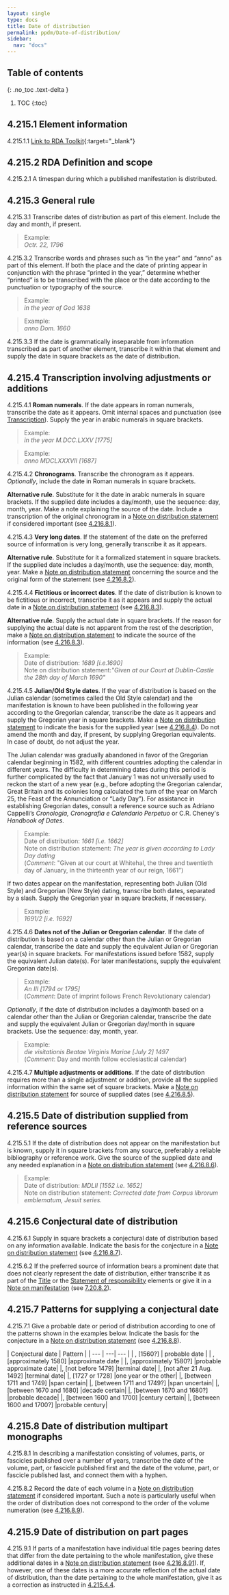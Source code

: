 ```yaml
---
layout: single
type: docs
title: Date of distribution
permalink: ppdm/Date-of-distribution/
sidebar:
  nav: "docs"
---
```


## Table of contents
{: .no_toc .text-delta }

1. TOC
{:toc}

## 4.215.1 Element information

<a name="4.215.1.1">4.215.1.1</a> [Link to RDA Toolkit](https://beta.rdatoolkit.org/Content/Index?externalId=en-US_ala-65ea44c3-a78e-3883-9d14-6ef34c77067a){:target="_blank"}

## 4.215.2 RDA Definition and scope

<a name="4.215.2.1">4.215.2.1</a> A timespan during which a published manifestation is distributed.

## 4.215.3 General rule

<a name="4.215.3.1">4.215.3.1</a> Transcribe dates of distribution as part of this element. Include the day and month, if present.

>Example:  
><CITE>Octr. 22, 1796</CITE>

<a name="4.215.3.2">4.215.3.2</a> Transcribe words and phrases such as “in the year” and “anno” as part of this element. If both the place and the date of printing appear in conjunction with the phrase “printed in the year,” determine whether “printed” is to be transcribed with the place or the date according to the punctuation or typography of the source.

>Example:  
><CITE>in the year of God 1638</CITE>

>Example:  
><CITE>anno Dom. 1660</CITE>

<a name="4.215.3.3">4.215.3.3</a> If the date is grammatically inseparable from information transcribed as part of another element, transcribe it within that element and supply the date in square brackets as the date of distribution.

## 4.215.4 Transcription involving adjustments or additions

<a name="4.215.4.1">4.215.4.1</a> **Roman numerals**. If the date appears in roman numerals, transcribe the date as it appears. Omit internal spaces and punctuation (see [Transcription](/DCRMR/general-rules/Transcription/)). Supply the year in arabic numerals in square brackets.

>Example:  
><CITE>in the year M.DCC.LXXV [1775]</CITE>

>Example:  
><CITE>anno MDCLXXXVII [1687]</CITE>

<a name="4.215.4.2">4.215.4.2</a> **Chronograms**. Transcribe the chronogram as it appears. *Optionally*, include the date in Roman numerals in square brackets.

**Alternative rule**. Substitute for it the date in arabic numerals in square brackets. If the supplied date includes a day/month, use the sequence: day, month, year. Make a note explaining the source of the date. Include a transcription of the original chronogram in a [Note on distribution statement](/DCRMR/ppdm/Note-on-distribution-statement/) if considered important (see [4.216.8.1](/DCRMR/ppdm/Note-on-distribution-statement/#4.216.8.1)).

<a name="4.215.4.3">4.215.4.3</a> **Very long dates**. If the statement of the date on the preferred source of information is very long, generally transcribe it as it appears. 

**Alternative rule**. Substitute for it a formalized statement in square brackets. If the supplied date includes a day/month, use the sequence: day, month, year. Make a [Note on distribution statement](/DCRMR/ppdm/Note-on-distribution-statement/) concerning the source and the original form of the statement (see [4.216.8.2](/DCRMR/ppdm/Note-on-distribution-statement/#4.216.8.2)).

<a name="4.215.4.4">4.215.4.4</a> **Fictitious or incorrect dates**. If the date of distribution is known to be fictitious or incorrect, transcribe it as it appears and supply the actual date in a [Note on distribution statement](/DCRMR/ppdm/Note-on-distribution-statement/) (see [4.216.8.3](/DCRMR/ppdm/Note-on-distribution-statement/#4.216.8.3)).

**Alternative rule**. Supply the actual date in square brackets.  If the reason for supplying the actual date is not apparent from the rest of the description, make a [Note on distribution statement](/DCRMR/ppdm/Note-on-distribution-statement/) to indicate the source of the information (see [4.216.8.3](/DCRMR/ppdm/Note-on-distribution-statement/#4.216.8.3)).

>Example:  
>Date of distribution: <CITE>1689 [i.e.1690]</CITE>  
>Note on distribution statement:<CITE>"Given at our Court at Dublin-Castle the 28th day of March 1690"</CITE>

<a name="4.215.4.5">4.215.4.5</a> **Julian/Old Style dates**. If the year of distribution is based on the Julian calendar (sometimes called the Old Style calendar) and the manifestation is known to have been published in the following year according to the Gregorian calendar, transcribe the date as it appears and supply the Gregorian year in square brackets.  Make a [Note on distribution statement](/DCRMR/ppdm/Note-on-distribution-statement/) to indicate the basis for the supplied year (see [4.216.8.4](/DCRMR/ppdm/Note-on-distribution-statement/#4.216.8.4)). Do not amend the month and day, if present, by supplying Gregorian equivalents. In case of doubt, do not adjust the year.

The Julian calendar was gradually abandoned in favor of the Gregorian calendar beginning in 1582, with different countries adopting the calendar in different years. The difficulty in determining dates during this period is further complicated by the fact that January 1 was not universally used to reckon the start of a new year (e.g., before adopting the Gregorian calendar, Great Britain and its colonies long calculated the turn of the year on March 25, the Feast of the Annunciation or “Lady Day”). For assistance in establishing Gregorian dates, consult a reference source such as Adriano Cappelli’s *Cronologia, Cronografia e Calendario Perpetuo* or C.R. Cheney's *Handbook of Dates*.

>Example:  
>Date of distribution: <CITE>1661 [i.e. 1662]</CITE>  
>Note on distribution statement: <CITE>The year is given according to Lady Day dating</CITE>  
>(*Comment*: "Given at our court at Whitehal, the three and twentieth day of January, in the thirteenth year of our reign, 1661”)

If two dates appear on the manifestation, representing both Julian (Old Style) and Gregorian (New Style) dating, transcribe both dates, separated by a slash. Supply the Gregorian year in square brackets, if necessary.

>Example:  
><CITE>1691/2 [i.e. 1692]</CITE>

<a name="4.215.4.6">4.215.4.6</a> **Dates not of the Julian or Gregorian calendar**.  If the date of distribution is based on a calendar other than the Julian or Gregorian calendar, transcribe the date and supply the equivalent Julian or Gregorian year(s) in square brackets.  For manifestations issued before 1582, supply the equivalent Julian date(s). For later manifestations, supply the equivalent Gregorian date(s).

>Example:  
><CITE>An III [1794 or 1795]</CITE>  
>(*Comment*: Date of imprint follows French Revolutionary calendar)

*Optionally*, if the date of distribution includes a day/month based on a calendar other than the Julian or Gregorian calendar, transcribe the date and supply the equivalent Julian or Gregorian day/month in square brackets. Use the sequence: day, month, year.

>Example:  
><CITE>die visitationis Beatae Virginis Mariae [July 2] 1497</CITE>  
>(*Comment*: Day and month follow ecclesiastical calendar)

<a name="4.215.4.7">4.215.4.7</a> **Multiple adjustments or additions**. If the date of distribution requires more than a single adjustment or addition, provide all the supplied information within the same set of square brackets.  Make a [Note on distribution statement](/DCRMR/ppdm/Note-on-distribution-statement/) for source of supplied dates (see [4.216.8.5](/DCRMR/ppdm/Note-on-distribution-statement/#4.216.8.5)).

## 4.215.5 Date of distribution supplied from reference sources

<a name="4.215.5.1">4.215.5.1</a> If the date of distribution does not appear on the manifestation but is known, supply it in square brackets from any source, preferably a reliable bibliography or reference work. Give the source of the supplied date and any needed explanation in a [Note on distribution statement](/DCRMR/ppdm/Note-on-distribution-statement/) (see [4.216.8.6](/DCRMR/ppdm/Note-on-distribution-statement/#4.216.8.6)).

>Example:  
>Date of distribution: <CITE>MDLII [1552 i.e. 1652]</CITE>  
>Note on distribution statement: <CITE>Corrected date from Corpus librorum emblematum, Jesuit series.</CITE>

## 4.215.6 Conjectural date of distribution

<a name="4.215.6.1">4.215.6.1</a> Supply in square brackets a conjectural date of distribution based on any information available. Indicate the basis for the conjecture in a [Note on distribution statement](/DCRMR/ppdm/Note-on-distribution-statement/) (see [4.216.8.7](/DCRMR/ppdm/Note-on-distribution-statement/#4.216.8.7)).

<a name="4.215.6.2">4.215.6.2</a>  If the preferred source of information bears a prominent date that does not clearly represent the date of distribution, either transcribe it as part of the [Title](/DCRMR/title/) or the [Statement of responsibility](/DCRMR/sor/) elements or give it in a [Note on manifestation](/DCRMR/other-notes/Note-on-manifestation/) (see [7.20.8.2](/DCRMR/other-notes/Note-on-manifestation/#7.20.8.2)).

## 4.215.7 Patterns for supplying a conjectural date

<a name="4.215.7.1">4.215.7.1</a> Give a probable date or period of distribution according to one of the patterns shown in the examples below. Indicate the basis for the conjecture in a [Note on distribution statement](/DCRMR/ppdm/Note-on-distribution-statement/) (see [4.216.8.8](/DCRMR/ppdm/Note-on-distribution-statement/#4.216.8.8)).

| Conjectural date | Pattern |
| --- | ---| --- |
| , [1560?]	| probable date | 
| , [approximately 1580] |approximate date | 
|, [approximately 1580?] |probable approximate date|
|, [not before 1479] |terminal date|
|, [not after 21 Aug. 1492]	|terminal date|
|, [1727 or 1728] |one year or the other|
|, [between 1711 and 1749] |span certain|
|, [between 1711 and 1749?] |span uncertain|
|, [between 1670 and 1680] |decade certain|
|, [between 1670 and 1680?] |probable decade|
|, [between 1600 and 1700] |century certain|
|, [between 1600 and 1700?] |probable century|

## 4.215.8 Date of distribution multipart monographs

<a name="4.215.8.1">4.215.8.1</a> In describing a manifestation consisting of volumes, parts, or fascicles published over a number of years, transcribe the date of the volume, part, or fascicle published first and the date of the volume, part, or fascicle published last, and connect them with a hyphen.

<a name="4.215.8.2">4.215.8.2</a> Record the date of each volume in a [Note on distribution statement](/DCRMR/ppdm/Note-on-distribution-statement/) if considered important. Such a note is particularly useful when the order of distribution does not correspond to the order of the volume numeration (see [4.216.8.9](/DCRMR/ppdm/Note-on-distribution-statement/#4.216.8.9)).

## 4.215.9 Date of distribution on part pages

<a name="4.215.9.1">4.215.9.1</a> If parts of a manifestation have individual title pages bearing dates that differ from the date pertaining to the whole manifestation, give these additional dates in a [Note on distribution statement](/DCRMR/ppdm/Note-on-distribution-statement/) (see [4.216.8.91](/DCRMR/ppdm/Note-on-distribution-statement/#4.216.8.91)). If, however, one of these dates is a more accurate reflection of the actual date of distribution, than the date pertaining to the whole manifestation, give it as a correction as instructed in [4.215.4.4](#4.215.4.4).